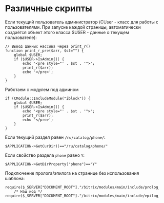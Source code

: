# Различные скрипты

Если текущий пользователь администратор (CUser - класс для работы с пользователями. При запуске каждой страницы, автоматически создаётся объект этого класса $USER - данные о текущем пользователе):

    // Вывод данных массива через print_r()
    function print_r_pre($arr, $st="") {
        global $USER;
        if ($USER->IsAdmin()) {
            echo '<pre style="' . $st . '">';
            print_r($arr);
            echo '</pre>';
        }
    }

Работаем с модулем под админом

    if (CModule::IncludeModule("iblock")) {
        global $USER;
        if ($USER->IsAdmin()) {
            echo '<pre style="' . $st . '">';
            print_r($arr);
            echo '</pre>';
        }
    }

Если текущий раздел равен `/ru/catalog/phone/`:

    $APPLICATION->GetCurDir()=="/ru/catalog/phone/"

Если свойство раздела `phone` равно `Y`:

    $APPLICATION->GetDirProperty("phone")=="Y"

Подключение пролога/эпилога на странице без использования шаблона:

    require($_SERVER["DOCUMENT_ROOT"]."/bitrix/modules/main/include/prolog_before.php");
        /* Наш код */
    require($_SERVER["DOCUMENT_ROOT"]."/bitrix/modules/main/include/epilog_after.php");
